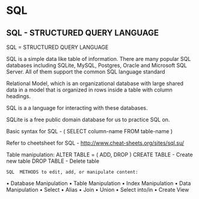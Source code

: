 # SQL

## SQL - STRUCTURED QUERY LANGUAGE

SQL = STRUCTURED QUERY LANGUAGE

SQL is a simple data like table of information. 
There are many popular SQL databases including SQLite, MySQL, Postgres, Oracle and Microsoft SQL Server. All of them support the common SQL language standard

Relational Model, which is an organizational database with large shared data in a model that is organized in rows inside a table with column headings.

SQL is a a language for interacting with these databases.

SQLite is a free public domain database for us to practice SQL on. 

Basic syntax for SQL - ( SELECT column-name FROM table-name )

Refer to cheetsheet for SQL - http://www.cheat-sheets.org/sites/sql.su/

Table manipulation: 
ALTER TABLE = ( ADD, DROP ) 
CREATE TABLE - Create new table
DROP TABLE - Delete table


	SQL  METHODS to edit, add, or manipulate content:

•	Database Manipulation
•	Table Manipulation
•	Index Manipulation
•	Data Manipulation
•	Select
•	Alias
•	Join
•	Union
•	Select into/in
•	Create View
